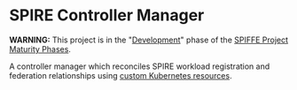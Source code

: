 # SPIRE Controller Manager

**WARNING:** This project is in the "[Development](https://github.com/spiffe/spiffe/blob/main/MATURITY.md#development)" phase of the [SPIFFE Project Maturity Phases](https://github.com/spiffe/spiffe/blob/main/MATURITY.md).

A controller manager which reconciles SPIRE workload registration and federation relationships using [custom Kubernetes resources](/api/v1alpha1/).
